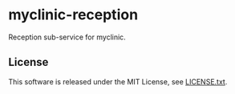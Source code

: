 # myclinic-reception

Reception sub-service for myclinic.

## License
This software is released under the MIT License, see [LICENSE.txt](LICENSE.txt).
